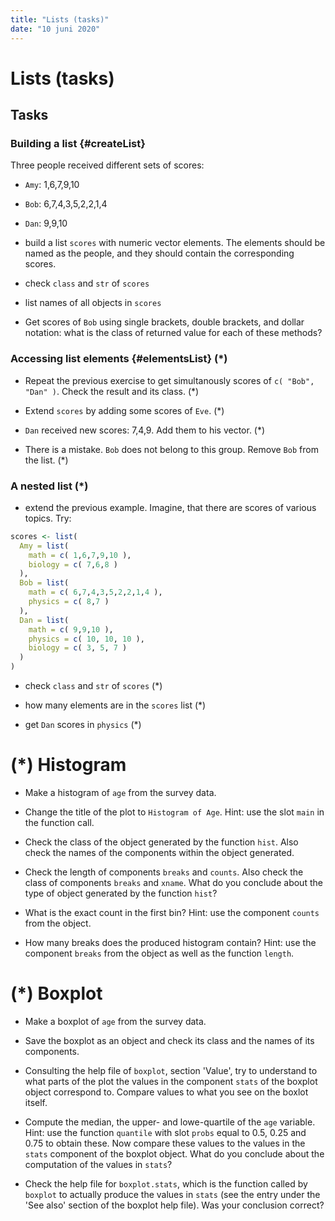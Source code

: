 ```yaml
---
title: "Lists (tasks)"
date: "10 juni 2020"
---
```







# Lists (tasks)

## Tasks

### Building a list {#createList}

Three people received different sets of scores:

- `Amy`: 1,6,7,9,10
- `Bob`: 6,7,4,3,5,2,2,1,4
- `Dan`: 9,9,10

- build a list `scores` with numeric vector elements. The elements should be named as the people, and they should contain the corresponding scores.


- check `class` and `str` of `scores`


- list names of all objects in `scores`


- Get scores of `Bob` using single brackets, double brackets, and dollar notation: what is the class of returned value for each of these methods?



### Accessing list elements {#elementsList} (*)

- Repeat the previous exercise to get simultanously scores of `c( "Bob", "Dan" )`. Check the result and its class. (*)



- Extend `scores` by adding some scores of `Eve`. (*)



- `Dan` received new scores: 7,4,9. Add them to his vector. (*)



- There is a mistake. `Bob` does not belong to this group. Remove `Bob` from the list. (*)



### A nested list (*)

- extend the previous example. Imagine, that there are scores of various topics. Try:

```r
scores <- list(
  Amy = list(
    math = c( 1,6,7,9,10 ),
    biology = c( 7,6,8 )
  ),
  Bob = list(
    math = c( 6,7,4,3,5,2,2,1,4 ),
    physics = c( 8,7 )
  ),
  Dan = list(
    math = c( 9,9,10 ),
    physics = c( 10, 10, 10 ),
    biology = c( 3, 5, 7 )
  )
)
```

- check `class` and `str` of `scores` (*)


- how many elements are in the `scores` list (*)


- get `Dan` scores in `physics` (*)



# (*) Histogram

- Make a histogram of `age` from the survey data.



- Change the title of the plot to `Histogram of Age`. Hint: use the slot `main` in the function call.



- Check the class of the object generated by the function `hist`. Also check the names of the components within the object generated.



- Check the length of components `breaks` and `counts`. Also check the class of components `breaks` and `xname`. What do you conclude about the type of object generated by the function `hist`?



- What is the exact count in the first bin? Hint: use the component `counts` from the object.



- How many breaks does the produced histogram contain? Hint: use the component `breaks` from the object as well as the function `length`.



# (*) Boxplot

- Make a boxplot of `age` from the survey data.



- Save the boxplot as an object and check its class and the names of its components.



- Consulting the help file of `boxplot`, section 'Value', try to understand to what parts of the plot the values in the component `stats` of the boxplot object correspond to. Compare values to what you see on the boxlot itself.



- Compute the median, the upper- and lowe-quartile of the `age` variable. Hint: use the function `quantile` with slot `probs` equal to 0.5, 0.25 and 0.75 to obtain these. Now compare these values to the values in the `stats` component of the boxplot object. What do you conclude about the computation of the values in `stats`?

- Check the help file for `boxplot.stats`, which is the function called by `boxplot` to actually produce the values in `stats` (see the entry under the 'See also' section of the boxplot help file). Was your conclusion correct?

